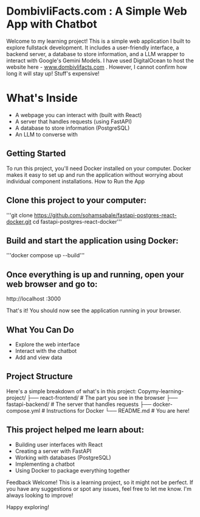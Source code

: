 # DombivliFacts.com : A Simple Web App with Chatbot
Welcome to my learning project! This is a simple web application I built to explore fullstack development. It includes a user-friendly interface, a backend server, a database to store information, and a LLM wrapper to interact with Google's Gemini Models.
I have used DigitalOcean to host the website here - www.dombivlifacts.com . However, I cannot confirm how long it will stay up! Stuff's expensive! 

# What's Inside

- A webpage you can interact with (built with React)
- A server that handles requests (using FastAPI)
- A database to store information (PostgreSQL)
- An LLM to converse with 


## Getting Started
To run this project, you'll need Docker installed on your computer. Docker makes it easy to set up and run the application without worrying about individual component installations.
How to Run the App

## Clone this project to your computer:

'''git clone https://github.com/sohamsabale/fastapi-postgres-react-docker.git
cd fastapi-postgres-react-docker'''

## Build and start the application using Docker:
'''docker compose up --build'''

## Once everything is up and running, open your web browser and go to:
http://localhost :3000


That's it! You should now see the application running in your browser.

## What You Can Do
- Explore the web interface
- Interact with the chatbot
- Add and view data 

## Project Structure
Here's a simple breakdown of what's in this project:
Copymy-learning-project/
├── react-frontend/    # The part you see in the browser
├── fastapi-backend/   # The server that handles requests
├── docker-compose.yml # Instructions for Docker
└── README.md          # You are here!


## This project helped me learn about:

- Building user interfaces with React
- Creating a server with FastAPI
- Working with databases (PostgreSQL)
- Implementing a chatbot
- Using Docker to package everything together

Feedback Welcome!
This is a learning project, so it might not be perfect. If you have any suggestions or spot any issues, feel free to let me know. I'm always looking to improve!

Happy exploring!
